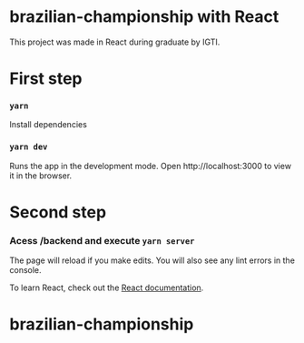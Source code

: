 # brazilian-championship with React
This project was made in React during graduate by IGTI.

# First step
### `yarn`
Install dependencies

### `yarn dev`
Runs the app in the development mode. Open http://localhost:3000 to view it in the browser.

# Second step

### Acess /backend and execute `yarn server`
The page will reload if you make edits. You will also see any lint errors in the console.

To learn React, check out the [React documentation](https://reactjs.org/).
# brazilian-championship
